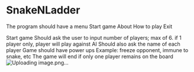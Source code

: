 # SnakeNLadder

The program should have a menu
Start game
About
How to play
Exit

Start game
Should ask the user to input number of players; max of 6. if 1 player only, player will play against AI
Should also ask the name of each player
Game should have power ups
Example: freeze opponent, immune to snake, etc
The game will end if only one player remains on the board
![Uploading image.png…]()
